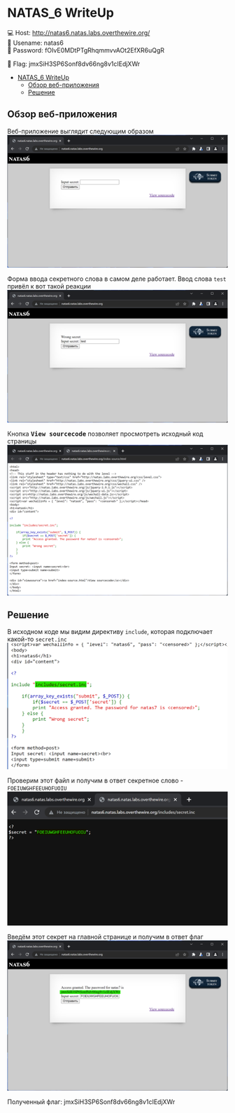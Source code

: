 # NATAS_6 WriteUp
:computer: Host: http://natas6.natas.labs.overthewire.org/  
:bust_in_silhouette: Usename: natas6  
:key: Password: fOIvE0MDtPTgRhqmmvvAOt2EfXR6uQgR

:triangular_flag_on_post: Flag: jmxSiH3SP6Sonf8dv66ng8v1cIEdjXWr

- [NATAS\_6 WriteUp](#natas_6-writeup)
  - [Обзор веб-приложения](#обзор-веб-приложения)
  - [Решение](#решение)

## Обзор веб-приложения
<a name="Обзор_веб-приложения"></a> 
Веб-приложение выглядит следующим образом
![Скриншот веб-приложения](./img/natas6/natas6_0.png)

Форма ввода секретного слова в самом деле работает. Ввод слова ``test`` привёл к вот такой реакции  
![Скриншот веб-приложения](./img/natas6/natas6_1.png)

Кнопка <kbd>**View sourcecode**</kbd> позволяет просмотреть исходный код страницы
![Скриншот исходного кода](./img/natas6/natas6_2.png)


## Решение
<a name="Решение"></a>
В исходном коде мы видим директиву ``include``, которая подключает какой-то ``secret.inc``
![Директива include](img/natas6/natas6_3.png)

Проверим этот файл и получим в ответ секретное слово - ``FOEIUWGHFEEUHOFUOIU``
![Секретное слово](img/natas6/natas6_4.png)  

Введём этот секрет на главной странице и получим в ответ флаг
![Получение флага](img/natas6/natas6_5.png)  


Полученный флаг: jmxSiH3SP6Sonf8dv66ng8v1cIEdjXWr
